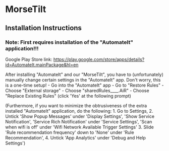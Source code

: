 # MorseTilt

## Installation Instructions

### Note: First requires installation of the "AutomateIt" application!!! 
Google Play Store link: https://play.google.com/store/apps/details?id=AutomateIt.mainPackage&hl=en


After installing "AutomateIt" and our "MorseTilt", you have to (unfortunately) manually change certain settings in the "AutomateIt" app. Don't worry, this is a one-time setup!
	- Go into the "AutomateIt" app
	- Go to "Restore Rules"
	- Choose "External storage"
	- Choose "sharedRules____.AiR"
	- Choose "Replace Existing Rules" (click 'Yes' at the following prompt)

(Furthermore, if you want to minimize the obtrusiveness of the extra installed "AutomateIt" application, do the following:
	1. Go to Settings,
	2. Untick 'Show Popup Messages' under 'Display Settings',
			'Show Service Notification',
			'Service Rich Notification' under 'Service Settings',
			'Scan when wifi is off' under 'Wifi Network Available Trigger Settings'
	3. Slide 'Rule recommendation frequency' down to 'None' under 'Rule Recommendation',
	4. Untick 'App Analytics' under 'Debug and Help Settings')
	
